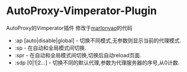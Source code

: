 AutoProxy-Vimperator-Plugin
===========================

AutoProxy的Vimperator插件
修改于[marlonyao](http://marlonyao.iteye.com/blog/776775)的代码

* :ap [auto|disable|global] - 切换不同模式,无参数则显示当前的代理模式.
* :sp - 在自动和全局模式间切换.
* :spr - 在自动和全局模式间切换,切换后自动reload页面.
* :sdp [0|1|2...] - 切换不同的默认代理,参数为代理服务器的序号,从0计数.